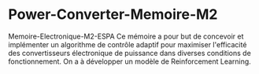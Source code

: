 # Power-Converter-Memoire-M2
Memoire-Electronique-M2-ESPA
Ce mémoire a pour but de concevoir et implémenter un algorithme de contrôle adaptif pour maximiser l'efficacité des convertisseurs électronique de puissance dans diverses conditions de fonctionnement.
On a à développer un modèle de Reinforcement Learning.

